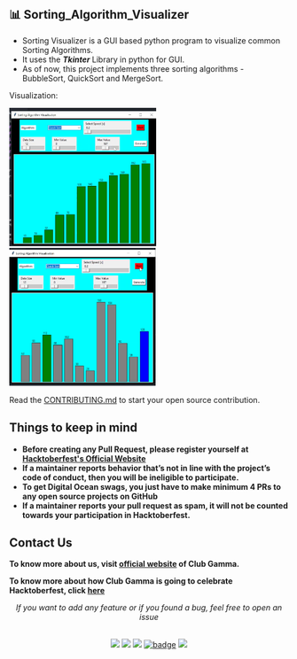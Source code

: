 ## 📊 Sorting_Algorithm_Visualizer

  - Sorting Visualizer  is a GUI based python program to visualize common Sorting Algorithms.
  - It uses the ***Tkinter*** Library in python for GUI.
  - As of now, this project implements three sorting algorithms - BubbleSort, QuickSort and MergeSort.

Visualization:
<p>
 
 <img height=250  src="https://github.com/Hetvi07/Sorting_Visualizer/blob/main/Presentation/ss1.png" alt="IMG" /> </br>
 <img height=249  src="https://github.com/Hetvi07/Sorting_Visualizer/blob/main/Presentation/ss2.png" alt="IMG" /> 
 </p>
  


Read the [CONTRIBUTING.md](https://github.com/clubgamma/Live-Code-Editor/blob/main/CONTRIBUTING.md) to start your open source contribution.



## Things to keep in mind

  - **Before creating any Pull Request, please register yourself at [Hacktoberfest's Official Website](https://hacktoberfest.digitalocean.com/)**
  - **If a maintainer reports behavior that’s not in line with the project’s code of conduct, then you will be ineligible to participate.**
  - **To get Digital Ocean swags, you just have to make minimum 4 PRs to any open source projects on GitHub**
  - **If a maintainer reports your pull request as spam, it will not be counted towards your participation in Hacktoberfest.**

  
## Contact Us

**To know more about us, visit [official website](https://clubgamma.github.io/) of Club Gamma.**

**To know more about how Club Gamma is going to celebrate Hacktoberfest, click [here](https://clubgamma.github.io/hacktoberfest2021/)**

<div align="center">  
<i>If you want to add any feature or if you found a bug, feel free to open an issue</i><br><br>

![](https://img.shields.io/badge/Star-If_Liked-%23FF0000.svg?&style=flat&logoColor=white&color=yellow)
![](https://img.shields.io/badge/Fork-If_you_found_interesting-%23FF0000.svg?&style=flat&logoColor=white&color=white)
[![](https://img.shields.io/badge/Club_Gamma-Code_of_conduct-%23FF0000.svg?&style=flat&logoColor=white&color=red)](https://clubgamma.github.io/code-of-conduct/)
[![badge](https://img.shields.io/endpoint?url=https://gist.githubusercontent.com/rudrabarad/5f367b75ae6ff53bb868f3d56567b1df/raw/discord.json)](https://discord.gg/kjnp6wU)
<a href="https://github.com/clubgamma/Sorting_Algorithm_Visualizer/issues/new"><img src="https://img.shields.io/badge/Query-Ask_Us_Anything-blue"/></a><br>
<br>
</div>


